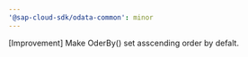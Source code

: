 ```yaml
---
'@sap-cloud-sdk/odata-common': minor
---
```


[Improvement] Make OderBy() set asscending order by defalt.
